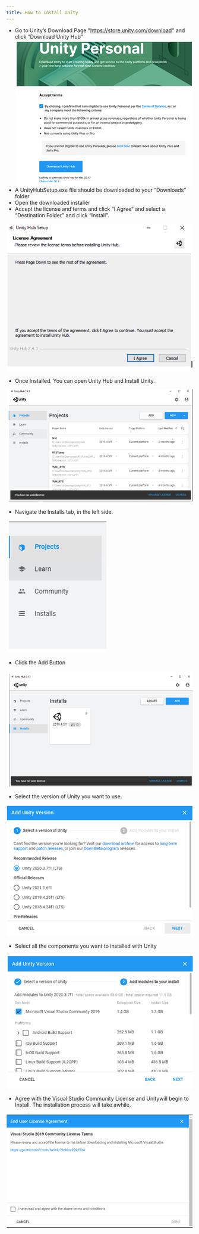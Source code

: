 ```yaml
---
title: How to Install Unity
---
```


- Go to Unity’s Download Page "https://store.unity.com/download" and click “Download Unity Hub”
  ![image](../../img/XR-App-Installation-Guide/11.png)
- A UnityHubSetup.exe file should be downloaded to your “Downloads” folder
- Open the downloaded installer
- Accept the license and terms and click “I Agree” and select a “Destination Folder” and click “Install”.

![image](/img/XR-App-Installation-Guide/12.png)

- Once Installed. You can open Unity Hub and Install Unity.

![image](/img/XR-App-Installation-Guide/13.png)

- Navigate the Installs tab, in the left side.

![image](/img/XR-App-Installation-Guide/14.png)

- Click the Add Button

![image](/img/XR-App-Installation-Guide/15.png)

- Select the version of Unity you want to use.

![image](/img/XR-App-Installation-Guide/16.png)

- Select all the components you want to installed with Unity

![image](/img/XR-App-Installation-Guide/17.png)

- Agree with the Visual Studio Community License and Unitywill begin to Install. The installation process will take awhile.

![image](/img/XR-App-Installation-Guide/18.png)
